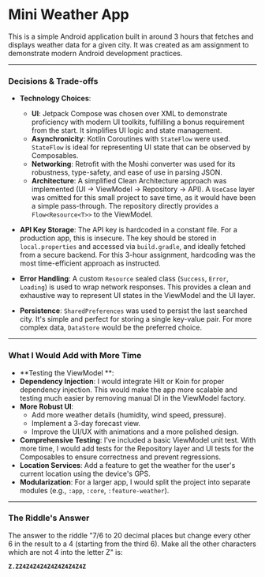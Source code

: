 # Mini Weather App

This is a simple Android application built in around 3 hours that fetches and displays weather data for a given city. It was created as am assignment to demonstrate modern Android development practices.


---

### Decisions & Trade-offs

*   **Technology Choices**:
    *   **UI**: Jetpack Compose was chosen over XML to demonstrate proficiency with modern UI toolkits, fulfilling a bonus requirement from the start. It simplifies UI logic and state management.
    *   **Asynchronicity**: Kotlin Coroutines with `StateFlow` were used. `StateFlow` is ideal for representing UI state that can be observed by Composables.
    *   **Networking**: Retrofit with the Moshi converter was used for its robustness, type-safety, and ease of use in parsing JSON.
    *   **Architecture**: A simplified Clean Architecture approach was implemented (UI -> ViewModel -> Repository -> API). A `UseCase` layer was omitted for this small project to save time, as it would have been a simple pass-through. The repository directly provides a `Flow<Resource<T>>` to the ViewModel.

*   **API Key Storage**: The API key is hardcoded in a constant file. For a production app, this is insecure. The key should be stored in `local.properties` and accessed via `build.gradle`, and ideally fetched from a secure backend. For this 3-hour assignment, hardcoding was the most time-efficient approach as instructed.

*   **Error Handling**: A custom `Resource` sealed class (`Success`, `Error`, `Loading`) is used to wrap network responses. This provides a clean and exhaustive way to represent UI states in the ViewModel and the UI layer.

*   **Persistence**: `SharedPreferences` was used to persist the last searched city. It's simple and perfect for storing a single key-value pair. For more complex data, `DataStore` would be the preferred choice.

---

### What I Would Add with More Time

*   **Testing the ViewModel **:
*   **Dependency Injection**: I would integrate Hilt or Koin for proper dependency injection. This would make the app more scalable and testing much easier by removing manual DI in the ViewModel factory.
*   **More Robust UI**:
    *   Add more weather details (humidity, wind speed, pressure).
    *   Implement a 3-day forecast view.
    *   Improve the UI/UX with animations and a more polished design.
*   **Comprehensive Testing**: I've included a basic ViewModel unit test. With more time, I would add tests for the Repository layer and UI tests for the Composables to ensure correctness and prevent regressions.
*   **Location Services**: Add a feature to get the weather for the user's current location using the device's GPS.
*   **Modularization**: For a larger app, I would split the project into separate modules (e.g., `:app`, `:core`, `:feature-weather`).

---

### The Riddle's Answer

The answer to the riddle "7/6 to 20 decimal places but change every other 6 in the result to a 4 (starting from the third 6). Make all the other characters which are not 4 into the letter Z" is:

**`Z.ZZ4Z4Z4Z4Z4Z4Z4Z4Z4Z`**
